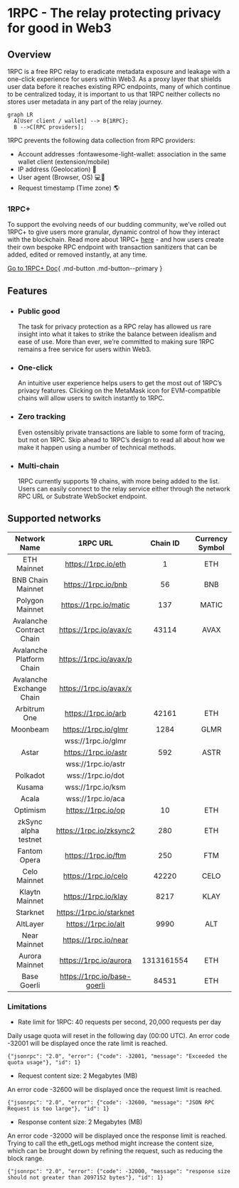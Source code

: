 # 1RPC - The relay protecting privacy for good in Web3

## Overview

1RPC is a free RPC relay to eradicate metadata exposure and leakage with a one-click experience for users within Web3. As a proxy layer that shields user data before it reaches existing RPC endpoints, many of which continue to be centralized today, it is important to us that 1RPC neither collects no stores user metadata in any part of the relay journey.

``` mermaid
graph LR
  A[User client / wallet] --> B{1RPC};
  B -->C[RPC providers];
```


1RPC prevents the following data collection from RPC providers:

- Account addresses :fontawesome-light-wallet:
association in the same wallet client (extension/mobile) 
- IP address (Geolocation) 📍
- User agent (Browser, OS) 💻📱
- Request timestamp (Time zone) 🌎

### 1RPC+

To support the evolving needs of our budding community, we’ve rolled out 1RPC+ to give users more granular, dynamic control of how they interact with the blockchain. Read more about 1RPC+ [here](./1rpcplus/introduction.md) - and how users create their own bespoke RPC endpoint with transaction sanitizers that can be added, edited or removed instantly, at any time. 

[Go to 1RPC+ Doc](./1rpcplus/introduction.md){ .md-button .md-button--primary }

    



## Features

- ### Public good 

    The task for privacy protection as a RPC relay has allowed us rare insight into what it takes to strike the balance between idealism and ease of use. More than ever, we’re committed to making sure 1RPC remains a free service for users within Web3. 

- ### One-click

    An intuitive user experience helps users to get the most out of 1RPC’s privacy features. Clicking on the MetaMask icon for EVM-compatible chains will allow users to switch instantly to 1RPC. 

- ### Zero tracking 

    Even ostensibly private transactions are liable to some form of tracing, but not on 1RPC. Skip ahead to 1RPC’s design to read all about how we make it happen using a number of technical methods. 
    
- ### Multi-chain 

    1RPC currently supports 19 chains, with more being added to the list. Users can easily connect to the relay service either through the network RPC URL or Substrate WebSocket endpoint. 
    
## Supported networks

| Network Name | 1RPC URL | Chain ID | Currency Symbol | Block Explorer URL |
|:------------:|:--------:|:--------:|:---------------:|:------------------:|
| ETH Mainnet | https://1rpc.io/eth | 1 | ETH | https://etherscan.io |
| BNB Chain Mainnet | https://1rpc.io/bnb | 56 | BNB | https://bscscan.com |
| Polygon Mainnet | https://1rpc.io/matic | 137 | MATIC | https://polygonscan.com |
| Avalanche Contract Chain | https://1rpc.io/avax/c | 43114 | AVAX | https://snowtrace.io |
| Avalanche Platform Chain | https://1rpc.io/avax/p | | | |
| Avalanche Exchange Chain | https://1rpc.io/avax/x | | | |
| Arbitrum One | https://1rpc.io/arb | 42161 | ETH | https://arbiscan.io |
| Moonbeam | https://1rpc.io/glmr | 1284 | GLMR | https://moonscan.io |
| | wss://1rpc.io/glmr | | |
| Astar | https://1rpc.io/astr | 592 | ASTR | https://blockscout.com/astar |
| | wss://1rpc.io/astr | | |
| Polkadot | wss://1rpc.io/dot | | |
| Kusama | wss://1rpc.io/ksm | | |
| Acala | wss://1rpc.io/aca | | |
| Optimism | https://1rpc.io/op | 10 | ETH | https://optimistic.etherscan.io |
| zkSync alpha testnet | https://1rpc.io/zksync2 | 280 | ETH | https://zksync2-testnet.zkscan.io |
| Fantom Opera | https://1rpc.io/ftm | 250 | FTM | https://ftmscan.com |
| Celo Mainnet | https://1rpc.io/celo | 42220 | CELO | https://explorer.celo.org |
| Klaytn Mainnet | https://1rpc.io/klay | 8217 | KLAY | https://www.klaytnfinder.io |
| Starknet | https://1rpc.io/starknet | | | https://starkscan.co |
| AltLayer | https://1rpc.io/alt | 9990 | ALT | https://devnet-explorer.altlayer.io |
| Near Mainnet | https://1rpc.io/near | | | https://explorer.near.org |
| Aurora Mainnet | https://1rpc.io/aurora | 1313161554 | ETH | https://explorer.mainnet.aurora.dev |
| Base Goerli | https://1rpc.io/base-goerli | 84531 | ETH | https://goerli.basescan.org |

### Limitations

* Rate limit for 1RPC: 40 requests per second, 20,000 requests per day

Daily usage quota will reset in the following day (00:00 UTC). An error code -32001 will be displayed once the rate limit is reached. 

```shell
{"jsonrpc": "2.0", "error": {"code": -32001, "message": "Exceeded the quota usage"}, "id": 1}
```

* Request content size: 2 Megabytes (MB)

An error code -32600 will be displayed once the request limit is reached. 

```shell
{"jsonrpc": "2.0", "error": {"code": -32600, "message": "JSON RPC Request is too large"}, "id": 1}
```

* Response content size: 2 Megabytes (MB)

An error code -32000 will be displayed once the response limit is reached. Trying to call the eth_getLogs method might increase the content size, which can be brought down by refining the request, such as reducing the block range. 

```shell
{"jsonrpc": "2.0", "error": {"code": -32000, "message": "response size should not greater than 2097152 bytes"}, "id": 1}
```

